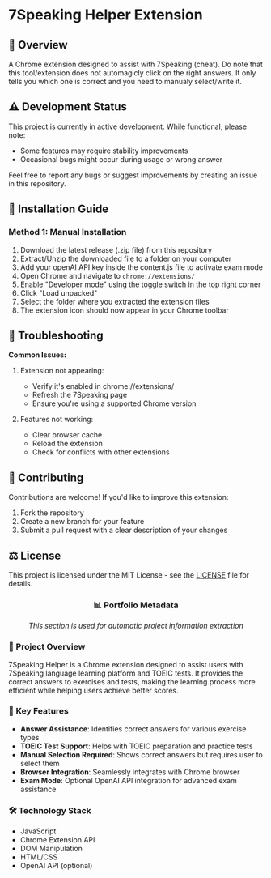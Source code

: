 # 7Speaking Helper Extension

## 📝 Overview
A Chrome extension designed to assist with 7Speaking (cheat).
Do note that this tool/extension does not automagicly click on the right answers. It only tells you which one is correct and you need to manualy select/write it.

## ⚠️ Development Status
This project is currently in active development. While functional, please note:
- Some features may require stability improvements
- Occasional bugs might occur during usage or wrong answer

Feel free to report any bugs or suggest improvements by creating an issue in this repository.

## 🚀 Installation Guide
### Method 1: Manual Installation
1. Download the latest release (.zip file) from this repository
2. Extract/Unzip the downloaded file to a folder on your computer
3. Add your openAI API key inside the content.js file to activate exam mode
4. Open Chrome and navigate to `chrome://extensions/`
5. Enable "Developer mode" using the toggle switch in the top right corner
6. Click "Load unpacked"
7. Select the folder where you extracted the extension files
8. The extension icon should now appear in your Chrome toolbar

## 🔧 Troubleshooting
**Common Issues:**
1. Extension not appearing:
   - Verify it's enabled in chrome://extensions/
   - Refresh the 7Speaking page
   - Ensure you're using a supported Chrome version

2. Features not working:
   - Clear browser cache
   - Reload the extension
   - Check for conflicts with other extensions

## 🤝 Contributing
Contributions are welcome! If you'd like to improve this extension:
1. Fork the repository
2. Create a new branch for your feature
3. Submit a pull request with a clear description of your changes

## ⚖️ License
This project is licensed under the MIT License - see the [LICENSE](LICENSE) file for details.

<!-- PORTFOLIO_METADATA_START -->
<div align="center">
  <h3>📊 Portfolio Metadata</h3>
  <p><em>This section is used for automatic project information extraction</em></p>
</div>

### 📜 Project Overview
7Speaking Helper is a Chrome extension designed to assist users with 7Speaking language learning platform and TOEIC tests. It provides the correct answers to exercises and tests, making the learning process more efficient while helping users achieve better scores.

### 🎯 Key Features
- **Answer Assistance**: Identifies correct answers for various exercise types
- **TOEIC Test Support**: Helps with TOEIC preparation and practice tests
- **Manual Selection Required**: Shows correct answers but requires user to select them
- **Browser Integration**: Seamlessly integrates with Chrome browser
- **Exam Mode**: Optional OpenAI API integration for advanced exam assistance

### 🛠️ Technology Stack
- JavaScript
- Chrome Extension API
- DOM Manipulation
- HTML/CSS
- OpenAI API (optional)
<!-- PORTFOLIO_METADATA_END -->
